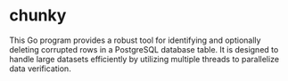 # chunky
This Go program provides a robust tool for identifying and optionally deleting corrupted rows in a PostgreSQL database table. It is designed to handle large datasets efficiently by utilizing multiple threads to parallelize data verification.
